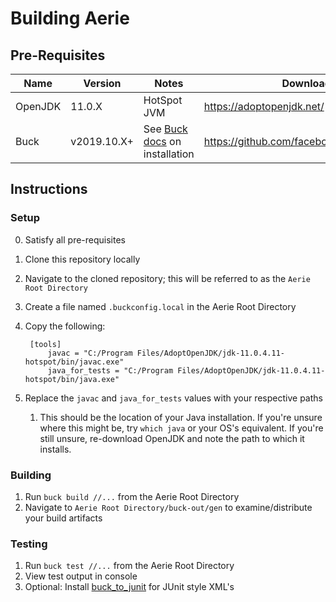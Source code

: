 # Building Aerie

## Pre-Requisites 
| Name    | Version     | Notes                         | Download                                  |
|---------|-------------|-------------------------------|-------------------------------------------|
| OpenJDK | 11.0.X      | HotSpot JVM                   | https://adoptopenjdk.net/                 |
| Buck    | v2019.10.X+ | See [Buck docs](https://buck.build/setup/getting_started.html) on installation | https://github.com/facebook/buck/releases |

## Instructions

### Setup
0. Satisfy all pre-requisites 
1. Clone this repository locally 
2. Navigate to the cloned repository; this will be referred to as the `Aerie Root Directory` 
3. Create a file named `.buckconfig.local` in the Aerie Root Directory 
4. Copy the following:  
  
        [tools]  
            javac = "C:/Program Files/AdoptOpenJDK/jdk-11.0.4.11-hotspot/bin/javac.exe"  
            java_for_tests = "C:/Program Files/AdoptOpenJDK/jdk-11.0.4.11-hotspot/bin/java.exe"   

5. Replace the `javac` and `java_for_tests` values with your respective paths 
   1. This should be the location of your Java installation. If you're unsure where this might be, try `which java` or your OS's equivalent. If you're still unsure, re-download OpenJDK and note the path to which it installs.   

### Building
1. Run `buck build //...` from the Aerie Root Directory
2. Navigate to `Aerie Root Directory/buck-out/gen` to examine/distribute your build artifacts

### Testing
1. Run `buck test //...` from the Aerie Root Directory
2. View test output in console
3. Optional: Install [buck_to_junit](https://github.com/uber/okbuck/tree/master/tooling/junit) for JUnit style XML's
